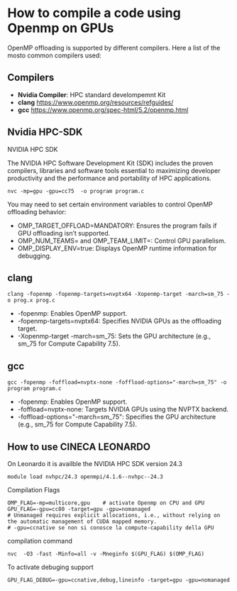  
# How to compile a code using Openmp on GPUs

OpenMP offloading is supported by different compilers. 
Here a list of the mosto common compilers used:

## Compilers

- **Nvidia Compiler**: HPC standard develompemnt Kit 
- **clang**  https://www.openmp.org/resources/refguides/
- **gcc** https://www.openmp.org/spec-html/5.2/openmp.html

## Nvidia HPC-SDK

NVIDIA HPC SDK

The NVIDIA HPC Software Development Kit (SDK) includes the proven compilers, libraries and software tools essential to maximizing developer productivity and the performance and portability of HPC applications.

```
nvc -mp=gpu -gpu=cc75  -o program program.c
```
You may need to set certain environment variables to control OpenMP offloading behavior:
- OMP_TARGET_OFFLOAD=MANDATORY: Ensures the program fails if GPU offloading isn’t supported.
- OMP_NUM_TEAMS=<value> and OMP_TEAM_LIMIT=<value>: Control GPU parallelism.
- OMP_DISPLAY_ENV=true: Displays OpenMP runtime information for debugging.



## clang

```
clang -fopenmp -fopenmp-targets=nvptx64 -Xopenmp-target -march=sm_75 -o prog.x prog.c
```
- -fopenmp: Enables OpenMP support.
- -fopenmp-targets=nvptx64: Specifies NVIDIA GPUs as the offloading target.
- -Xopenmp-target -march=sm_75: Sets the GPU architecture (e.g., sm_75 for Compute Capability 7.5).

## gcc

```
gcc -fopenmp -foffload=nvptx-none -foffload-options="-march=sm_75" -o program program.c
```
- -fopenmp: Enables OpenMP support.
- -foffload=nvptx-none: Targets NVIDIA GPUs using the NVPTX backend.
- -foffload-options="-march=sm_75": Specifies the GPU architecture (e.g., sm_75 for Compute Capability 7.5).

## How to use CINECA LEONARDO

On Leonardo it is availble the NVIDIA HPC SDK version 24.3

```
module load nvhpc/24.3 openmpi/4.1.6--nvhpc--24.3
```

Compilation Flags

```
OMP_FLAG=-mp=multicore,gpu    # activate Openmp on CPU and GPU
GPU_FLAG=-gpu=cc80 -target=gpu -gpu=nomanaged       
# Unmanaged requires explicit allocations, i.e., without relying on the automatic management of CUDA mapped memory.
# -gpu=ccnative se non si conosce la compute-capability della GPU
```                                                                                           
compilation command
```
nvc  -O3 -fast -Minfo=all -v -Mneginfo $(GPU_FLAG) $(OMP_FLAG)
```

To activate  debuging support
```
GPU_FLAG_DEBUG=-gpu=ccnative,debug,lineinfo -target=gpu -gpu=nomanaged
```